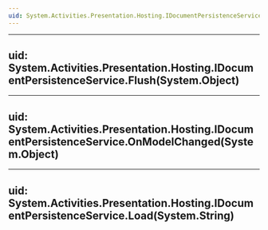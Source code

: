 ```yaml
---
uid: System.Activities.Presentation.Hosting.IDocumentPersistenceService
---
```


---
uid: System.Activities.Presentation.Hosting.IDocumentPersistenceService.Flush(System.Object)
---

---
uid: System.Activities.Presentation.Hosting.IDocumentPersistenceService.OnModelChanged(System.Object)
---

---
uid: System.Activities.Presentation.Hosting.IDocumentPersistenceService.Load(System.String)
---
